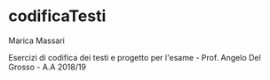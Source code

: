 # codificaTesti
Marica Massari

Esercizi di codifica dei testi e progetto per l'esame - 
Prof. Angelo Del Grosso - 
A.A 2018/19
